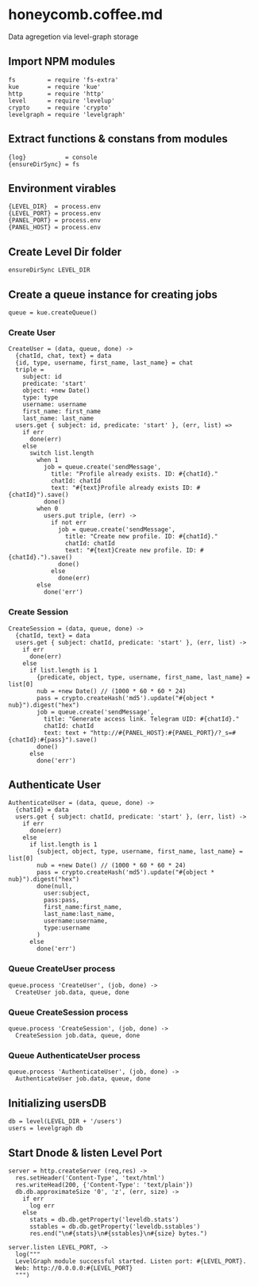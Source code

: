 # honeycomb.coffee.md

Data agregetion via level-graph storage

## Import NPM modules

    fs         = require 'fs-extra'
    kue        = require 'kue'
    http       = require 'http'
    level      = require 'levelup'
    crypto     = require 'crypto'
    levelgraph = require 'levelgraph'

## Extract functions & constans from modules

    {log}           = console
    {ensureDirSync} = fs

## Environment virables

    {LEVEL_DIR}  = process.env
    {LEVEL_PORT} = process.env
    {PANEL_PORT} = process.env
    {PANEL_HOST} = process.env

## Create Level Dir folder

    ensureDirSync LEVEL_DIR

## Create a queue instance for creating jobs

    queue = kue.createQueue()

### Create User

    CreateUser = (data, queue, done) ->
      {chatId, chat, text} = data
      {id, type, username, first_name, last_name} = chat
      triple =
        subject: id
        predicate: 'start'
        object: +new Date()
        type: type
        username: username
        first_name: first_name
        last_name: last_name
      users.get { subject: id, predicate: 'start' }, (err, list) =>
        if err
          done(err)
        else
          switch list.length
            when 1
              job = queue.create('sendMessage',
                title: "Profile already exists. ID: #{chatId}."
                chatId: chatId
                text: "#{text}Profile already exists ID: #{chatId}").save()
              done()
            when 0
              users.put triple, (err) ->
                if not err
                  job = queue.create('sendMessage',
                    title: "Create new profile. ID: #{chatId}."
                    chatId: chatId
                    text: "#{text}Create new profile. ID: #{chatId}.").save()
                  done()
                else
                  done(err)
            else
              done('err')

### Create Session

    CreateSession = (data, queue, done) ->
      {chatId, text} = data
      users.get { subject: chatId, predicate: 'start' }, (err, list) ->
        if err
          done(err)
        else
          if list.length is 1
            {predicate, object, type, username, first_name, last_name} = list[0]
            nub = +new Date() // (1000 * 60 * 60 * 24)
            pass = crypto.createHash('md5').update("#{object * nub}").digest("hex")
            job = queue.create('sendMessage',
              title: "Generate access link. Telegram UID: #{chatId}."
              chatId: chatId
              text: text + "http://#{PANEL_HOST}:#{PANEL_PORT}/?_s=#{chatId}:#{pass}").save()
            done()
          else
            done('err')

## Authenticate User

    AuthenticateUser = (data, queue, done) ->
      {chatId} = data
      users.get { subject: chatId, predicate: 'start' }, (err, list) ->
        if err
          done(err)
        else
          if list.length is 1
            {subject, object, type, username, first_name, last_name} = list[0]
            nub = +new Date() // (1000 * 60 * 60 * 24)
            pass = crypto.createHash('md5').update("#{object * nub}").digest("hex")
            done(null,
              user:subject,
              pass:pass,
              first_name:first_name,
              last_name:last_name,
              username:username,
              type:username
            )
          else
            done('err')


###  Queue **CreateUser** process

    queue.process 'CreateUser', (job, done) ->
      CreateUser job.data, queue, done

###  Queue **CreateSession** process

    queue.process 'CreateSession', (job, done) ->
      CreateSession job.data, queue, done

###  Queue **AuthenticateUser** process

    queue.process 'AuthenticateUser', (job, done) ->
      AuthenticateUser job.data, queue, done

## Initializing usersDB

    db = level(LEVEL_DIR + '/users')
    users = levelgraph db

## Start Dnode & listen Level Port

    server = http.createServer (req,res) ->
      res.setHeader('Content-Type', 'text/html')
      res.writeHead(200, {'Content-Type': 'text/plain'})
      db.db.approximateSize '0', 'z', (err, size) ->
        if err
          log err
        else
          stats = db.db.getProperty('leveldb.stats')
          sstables = db.db.getProperty('leveldb.sstables')
          res.end("\n#{stats}\n#{sstables}\n#{size} bytes.")

    server.listen LEVEL_PORT, ->
      log("""
      LevelGraph module successful started. Listen port: #{LEVEL_PORT}.
      Web: http://0.0.0.0:#{LEVEL_PORT}
      """)
